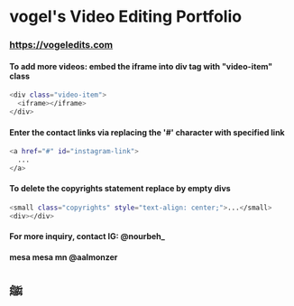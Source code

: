 # vogel's Video Editing Portfolio #
### https://vogeledits.com ###

#### To add more videos: embed the iframe into div tag with "video-item" class

```sh
<div class="video-item">
  <iframe></iframe>
</div>
```

#### Enter the contact links via replacing the '#' character with specified link

```sh
<a href="#" id="instagram-link">
  ...
</a>
```

#### To delete the copyrights statement replace by empty divs

```sh
<small class="copyrights" style="text-align: center;">...</small>
<div></div>
```

#### For more inquiry, contact IG: @nourbeh_ 
#### mesa mesa mn @aalmonzer

## ﷺ
